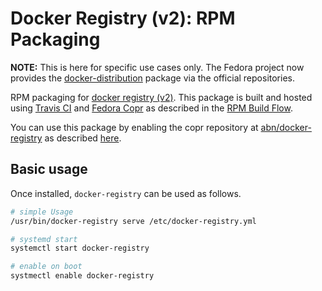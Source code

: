 # Docker Registry (v2): RPM Packaging

**NOTE:** This is here for specific use cases only. The Fedora project now provides the [docker-distribution](https://src.fedoraproject.org/rpms/docker-distribution) package via the official repositories.

RPM packaging for [docker registry (v2)](https://github.com/docker/distribution). This package is built and hosted using [Travis CI](https://travis-ci.com) and [Fedora Copr](https://copr.fedorainfracloud.org/) as described in the [RPM Build Flow](https://gist.github.com/abn/daf262e7e454509df1429c87068923d1).

You can use this package by enabling the copr repository at [abn/docker-registry](https://copr.fedorainfracloud.org/coprs/abn/docker-registry/) as described [here](https://gist.github.com/abn/daf262e7e454509df1429c87068923d1#using-packages-in-copr-repository).

## Basic usage
Once installed, `docker-registry` can be used as follows.

```sh
# simple Usage
/usr/bin/docker-registry serve /etc/docker-registry.yml

# systemd start
systemctl start docker-registry

# enable on boot
systmectl enable docker-registry
```
